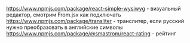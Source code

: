 https://www.npmjs.com/package/react-simple-wysiwyg - визуальный редактор, смотрим From.jsx как подключать
https://www.npmjs.com/package/transliter - транслитер, если русский нужно преобразовать в английские символы
https://www.npmjs.com/package/@smastrom/react-rating - рейтинг